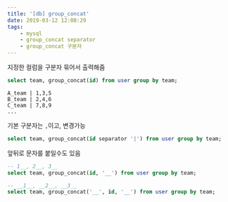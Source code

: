 ```yaml
---
title: '[db] group_concat'
date: 2019-03-12 12:08:29
tags:
    - mysql
    - group_concat separator
    - group_concat 구분자
---
```


지정한 컬럼을 구분자 묶어서 출력해줌  

```sql
select team, group_concat(id) from user group by team;
```

```
A_team | 1,3,5
B_team | 2,4,6
C_team | 7,8,9
...
```

기본 구분자는 `,`이고, 변경가능  

```sql
select team, group_concat(id separator '|') from user group by team;
```

앞뒤로 문자를 붙일수도 있음  
```sql
-- 1__, 2__, 3__
select team, group_concat(id, '__') from user group by team;

-- __1__, __2__, __3__ 
select team, group_concat('__', id, '__') from user group by team;
```

<!-- more -->